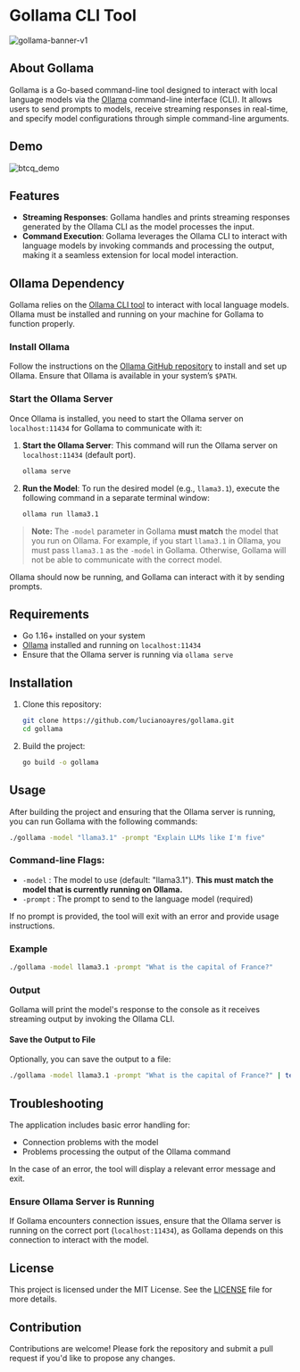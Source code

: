# Gollama CLI Tool

![gollama-banner-v1](https://github.com/user-attachments/assets/6dec07fd-2adb-4eb8-8e67-5b2d9445c209)

## About Gollama

Gollama is a Go-based command-line tool designed to interact with local language models via the [Ollama](https://github.com/jmorganca/ollama) command-line interface (CLI). It allows users to send prompts to models, receive streaming responses in real-time, and specify model configurations through simple command-line arguments.

## Demo

![btcq_demo](https://github.com/user-attachments/assets/180b8196-d1d2-44b9-95f3-19deeed4d808)

## Features
- **Streaming Responses**: Gollama handles and prints streaming responses generated by the Ollama CLI as the model processes the input.
- **Command Execution**: Gollama leverages the Ollama CLI to interact with language models by invoking commands and processing the output, making it a seamless extension for local model interaction.

## Ollama Dependency

Gollama relies on the [Ollama CLI tool](https://github.com/jmorganca/ollama) to interact with local language models. Ollama must be installed and running on your machine for Gollama to function properly.

### Install Ollama

Follow the instructions on the [Ollama GitHub repository](https://github.com/jmorganca/ollama) to install and set up Ollama. Ensure that Ollama is available in your system’s `$PATH`.

### Start the Ollama Server

Once Ollama is installed, you need to start the Ollama server on `localhost:11434` for Gollama to communicate with it:

1. **Start the Ollama Server**: This command will run the Ollama server on `localhost:11434` (default port).
   ```bash
   ollama serve
   ```

2. **Run the Model**: To run the desired model (e.g., `llama3.1`), execute the following command in a separate terminal window:
   ```bash
   ollama run llama3.1
   ```

> **Note:** The `-model` parameter in Gollama **must match** the model that you run on Ollama. For example, if you start `llama3.1` in Ollama, you must pass `llama3.1` as the `-model` in Gollama. Otherwise, Gollama will not be able to communicate with the correct model.

Ollama should now be running, and Gollama can interact with it by sending prompts.

## Requirements

- Go 1.16+ installed on your system
- [Ollama](https://github.com/jmorganca/ollama) installed and running on `localhost:11434`
- Ensure that the Ollama server is running via `ollama serve`

## Installation

1. Clone this repository:

   ```bash
   git clone https://github.com/lucianoayres/gollama.git
   cd gollama
   ```

2. Build the project:

   ```bash
   go build -o gollama
   ```

## Usage

After building the project and ensuring that the Ollama server is running, you can run Gollama with the following commands:

```bash
./gollama -model "llama3.1" -prompt "Explain LLMs like I'm five"
```

### Command-line Flags:

- `-model` : The model to use (default: "llama3.1"). **This must match the model that is currently running on Ollama.**
- `-prompt` : The prompt to send to the language model (required)

If no prompt is provided, the tool will exit with an error and provide usage instructions.

### Example

```bash
./gollama -model llama3.1 -prompt "What is the capital of France?"
```

### Output

Gollama will print the model's response to the console as it receives streaming output by invoking the Ollama CLI.

#### Save the Output to File

Optionally, you can save the output to a file:

```bash
./gollama -model llama3.1 -prompt "What is the capital of France?" | tee answer.txt
```

## Troubleshooting

The application includes basic error handling for:
- Connection problems with the model
- Problems processing the output of the Ollama command

In the case of an error, the tool will display a relevant error message and exit.

### Ensure Ollama Server is Running

If Gollama encounters connection issues, ensure that the Ollama server is running on the correct port (`localhost:11434`), as Gollama depends on this connection to interact with the model.

## License

This project is licensed under the MIT License. See the [LICENSE](LICENSE) file for more details.

## Contribution

Contributions are welcome! Please fork the repository and submit a pull request if you'd like to propose any changes.
